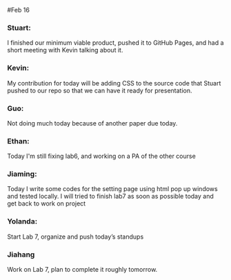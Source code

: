#Feb 16

### Stuart:
I finished our minimum viable product, pushed it to GitHub Pages, and had a short meeting with Kevin talking about it.

### Kevin:
My contribution for today will be adding CSS to the source code that Stuart pushed to our repo so that we can have it ready for presentation.

### Guo:
Not doing much today because of another paper due today.

### Ethan:
Today I'm still fixing lab6, and working on a PA of the other course

### Jiaming:
Today I write some codes for  the setting page using html pop up windows and tested  locally. I will tried to finish lab7 as soon as possible today and get back to work on project

### Yolanda:
Start Lab 7, organize and push today’s standups

### Jiahang
Work on Lab 7, plan to complete it roughly tomorrow.
